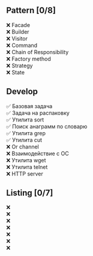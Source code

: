 ## Pattern [0/8]

❌ Facade  
❌ Builder  
❌ Visitor  
❌ Command  
❌ Chain of Responsibility  
❌ Factory method  
❌ Strategy  
❌ State

## Develop

✅ Базовая задача  
✅ Задача на распаковку  
✅ Утилита sort  
✅ Поиск анаграмм по словарю  
✅ Утилита grep  
✅ Утилита cut  
❌ Or channel  
❌ Взаимодействие с ОС  
❌ Утилита wget  
❌ Утилита telnet  
❌ HTTP server

## Listing [0/7]

❌  
❌  
❌  
❌  
❌  
❌  
❌    